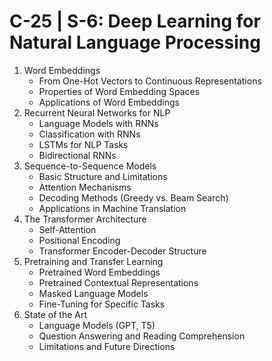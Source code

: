 # C-25 | S-6: Deep Learning for Natural Language Processing

1. Word Embeddings
    - From One-Hot Vectors to Continuous Representations
    - Properties of Word Embedding Spaces
    - Applications of Word Embeddings
2. Recurrent Neural Networks for NLP
    - Language Models with RNNs
    - Classification with RNNs
    - LSTMs for NLP Tasks
    - Bidirectional RNNs
3. Sequence-to-Sequence Models
    - Basic Structure and Limitations
    - Attention Mechanisms
    - Decoding Methods (Greedy vs. Beam Search)
    - Applications in Machine Translation
4. The Transformer Architecture
    - Self-Attention
    - Positional Encoding
    - Transformer Encoder-Decoder Structure
5. Pretraining and Transfer Learning
    - Pretrained Word Embeddings
    - Pretrained Contextual Representations
    - Masked Language Models
    - Fine-Tuning for Specific Tasks
6. State of the Art
    - Language Models (GPT, T5)
    - Question Answering and Reading Comprehension
    - Limitations and Future Directions
